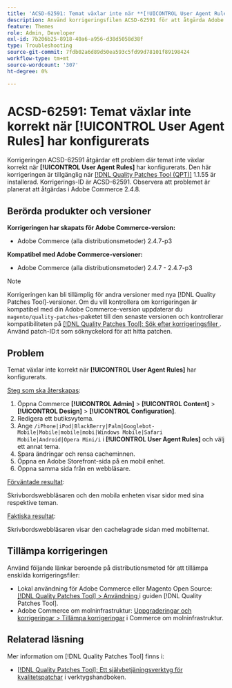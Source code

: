 ```yaml
---
title: 'ACSD-62591: Temat växlar inte när **[!UICONTROL User Agent Rules]** har konfigurerats'
description: Använd korrigeringsfilen ACSD-62591 för att åtgärda Adobe Commerce-problemet där temat inte växlar korrekt när **[!UICONTROL User Agent Rules]** är konfigurerat.
feature: Themes
role: Admin, Developer
exl-id: 7b206b25-8918-40a6-a956-d38d5058d38f
type: Troubleshooting
source-git-commit: 7fdb02a6d89d50ea593c5fd99d78101f89198424
workflow-type: tm+mt
source-wordcount: '307'
ht-degree: 0%

---
```


# ACSD-62591: Temat växlar inte korrekt när [!UICONTROL User Agent Rules] har konfigurerats

Korrigeringen ACSD-62591 åtgärdar ett problem där temat inte växlar korrekt när **[!UICONTROL User Agent Rules]** har konfigurerats. Den här korrigeringen är tillgänglig när [[!DNL Quality Patches Tool (QPT)]](/help/tools/quality-patches-tool/quality-patches-tool-to-self-serve-quality-patches.md) 1.1.55 är installerad. Korrigerings-ID är ACSD-62591. Observera att problemet är planerat att åtgärdas i Adobe Commerce 2.4.8.

## Berörda produkter och versioner

**Korrigeringen har skapats för Adobe Commerce-version:**
* Adobe Commerce (alla distributionsmetoder) 2.4.7-p3

**Kompatibel med Adobe Commerce-versioner:**
* Adobe Commerce (alla distributionsmetoder) 2.4.7 - 2.4.7-p3

>[!NOTE]
>
>Korrigeringen kan bli tillämplig för andra versioner med nya [!DNL Quality Patches Tool]-versioner. Om du vill kontrollera om korrigeringen är kompatibel med din Adobe Commerce-version uppdaterar du `magento/quality-patches`-paketet till den senaste versionen och kontrollerar kompatibiliteten på [[!DNL Quality Patches Tool]: Sök efter korrigeringsfiler ](https://experienceleague.adobe.com/tools/commerce-quality-patches/index.html). Använd patch-ID:t som söknyckelord för att hitta patchen.

## Problem

Temat växlar inte korrekt när **[!UICONTROL User Agent Rules]** har konfigurerats.

<u>Steg som ska återskapas</u>:

1. Öppna Commerce **[!UICONTROL Admin]** > **[!UICONTROL Content]** > **[!UICONTROL Design]** > **[!UICONTROL Configuration]**.
1. Redigera ett butiksvytema.
1. Ange `/iPhone|iPod|BlackBerry|Palm|Googlebot-Mobile|Mobile|mobile|mobi|Windows Mobile|Safari Mobile|Android|Opera Mini/i` i **[!UICONTROL User Agent Rules]** och välj ett annat tema.
1. Spara ändringar och rensa cacheminnen.
1. Öppna en Adobe Storefront-sida på en mobil enhet.
1. Öppna samma sida från en webbläsare.

<u>Förväntade resultat</u>:

Skrivbordswebbläsaren och den mobila enheten visar sidor med sina respektive teman.

<u>Faktiska resultat</u>:

Skrivbordswebbläsaren visar den cachelagrade sidan med mobiltemat.

## Tillämpa korrigeringen

Använd följande länkar beroende på distributionsmetod för att tillämpa enskilda korrigeringsfiler:

* Lokal användning för Adobe Commerce eller Magento Open Source: [[!DNL Quality Patches Tool] > Användning ](/help/tools/quality-patches-tool/usage.md) i guiden [!DNL Quality Patches Tool].
* Adobe Commerce om molninfrastruktur: [Uppgraderingar och korrigeringar > Tillämpa korrigeringar](https://experienceleague.adobe.com/docs/commerce-cloud-service/user-guide/develop/upgrade/apply-patches.html) i Commerce om molninfrastruktur.


## Relaterad läsning

Mer information om [!DNL Quality Patches Tool] finns i:

* [[!DNL Quality Patches Tool]: Ett självbetjäningsverktyg för kvalitetspatchar](/help/tools/quality-patches-tool/quality-patches-tool-to-self-serve-quality-patches.md) i verktygshandboken.

